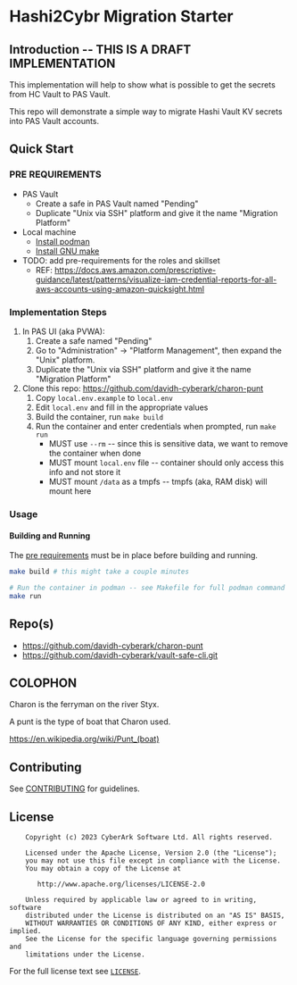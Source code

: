 # Hashi2Cybr Migration Starter

<!-- Update: <2023-09-18 17:28:46 david.hisel> -->

## Introduction -- THIS IS A DRAFT IMPLEMENTATION

This implementation will help to show what is possible to get the
secrets from HC Vault to PAS Vault.

This repo will demonstrate a simple way to migrate Hashi Vault KV secrets into PAS Vault accounts.

## Quick Start

### PRE REQUIREMENTS

* PAS Vault
  * Create a safe in PAS Vault named "Pending"
  * Duplicate "Unix via SSH" platform and give it the name "Migration Platform"
* Local machine
  * [Install podman](https://podman.io/docs/installation)
  * [Install GNU make](https://www.gnu.org/software/make/)
* TODO:  add pre-requirements for the roles and skillset
  * REF: <https://docs.aws.amazon.com/prescriptive-guidance/latest/patterns/visualize-iam-credential-reports-for-all-aws-accounts-using-amazon-quicksight.html>

### Implementation Steps

1. In PAS UI (aka PVWA):
   1. Create a safe named "Pending"
   2. Go to "Administration" -> "Platform Management", then expand the "Unix" platform.
   3. Duplicate the "Unix via SSH" platform and give it the name "Migration Platform"
2. Clone this repo:  <https://github.com/davidh-cyberark/charon-punt>
   1. Copy `local.env.example` to `local.env`
   2. Edit `local.env` and fill in the appropriate values
   3. Build the container, run `make build`
   4. Run the container and enter credentials when prompted, run `make run`
      * MUST use `--rm` -- since this is sensitive data, we want to remove the container when done
      * MUST mount `local.env` file -- container should only access this info and not store it
      * MUST mount `/data` as a tmpfs -- tmpfs (aka, RAM disk) will mount here

### Usage

#### Building and Running

The [pre requirements](#pre-requirements) must be in place before building and running.


```bash
make build # this might take a couple minutes

# Run the container in podman -- see Makefile for full podman command
make run
```

## Repo(s)

* <https://github.com/davidh-cyberark/charon-punt>
* <https://github.com/davidh-cyberark/vault-safe-cli.git>

## COLOPHON

Charon is the ferryman on the river Styx.

A punt is the type of boat that Charon used.

https://en.wikipedia.org/wiki/Punt_(boat)

## Contributing

See [CONTRIBUTING](CONTRIBUTING.md) for guidelines.

## License

```text
    Copyright (c) 2023 CyberArk Software Ltd. All rights reserved.
    
    Licensed under the Apache License, Version 2.0 (the "License");
    you may not use this file except in compliance with the License.
    You may obtain a copy of the License at
    
       http://www.apache.org/licenses/LICENSE-2.0
    
    Unless required by applicable law or agreed to in writing, software
    distributed under the License is distributed on an "AS IS" BASIS,
    WITHOUT WARRANTIES OR CONDITIONS OF ANY KIND, either express or implied.
    See the License for the specific language governing permissions and
    limitations under the License.
```

For the full license text see [`LICENSE`](LICENSE).
